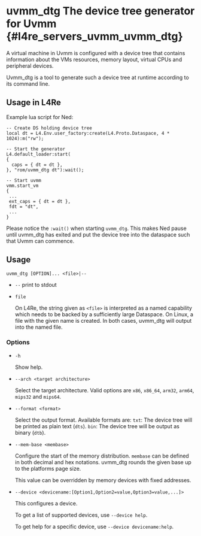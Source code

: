 # uvmm_dtg The device tree generator for Uvmm {#l4re_servers_uvmm_uvmm_dtg}

A virtual machine in Uvmm is configured with a device tree that contains
information about the VMs resources, memory layout, virtual CPUs and
peripheral devices.

Uvmm_dtg is a tool to generate such a device tree at runtime according to its
command line.

## Usage  in L4Re

Example lua script for Ned:

    -- Create DS holding device tree
    local dt = L4.Env.user_factory:create(L4.Proto.Dataspace, 4 * 1024):m("rw");
   
    -- Start the generator
    L4.default_loader:start(
    {
      caps = { dt = dt },
    }, "rom/uvmm_dtg dt"):wait();
   
    -- Start uvmm
    vmm.start_vm
    {
     ...
     ext_caps = { dt = dt },
     fdt = "dt",
     ...
    }

Please notice the `:wait()` when starting `uvmm_dtg`. This makes Ned pause
until uvmm_dtg has exited and put the device tree into the dataspace such that
Uvmm can commence.

## Usage

`uvmm_dtg [OPTION]... <file>|--`

* `--`
  print to stdout

* `file`

  On L4Re, the string given as `<file>` is interpreted as a named capability
  which needs to be backed by a sufficiently large Dataspace. On
  Linux, a file with the given name is created. In both cases,
  uvmm_dtg will output into the named file.

### Options

* `-h`

  Show help.

* `--arch <target architecture>`

  Select the target architecture. Valid options are `x86`, `x86_64`, `arm32`,
  `arm64`, `mips32` and `mips64`.

* `--format <format>`

  Select the output format. Available formats are:
  `txt`: The device tree will be printed as plain text (`dts`).
  `bin`: The device tree will be output as binary (`dtb`).

* `--mem-base <membase>`

  Configure the start of the memory distribution. `membase` can be defined in
  both decimal and hex notations. uvmm_dtg rounds the given base up to the
  platforms page size.

  This value can be overridden by memory devices with fixed addresses.

* `--device <devicename:[Option1,Option2=value,Option3=value,...]>`

  This configures a device.

  To get a list of supported devices, use `--device help`.

  To get help for a specific device, use `--device devicename:help`.
